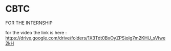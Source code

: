 # CBTC
FOR THE INTERNSHIP

for the video the link is here :
https://drive.google.com/drive/folders/1X3Tdt0BxOyZPSjolg7m2KHU_sVIwe2kH
